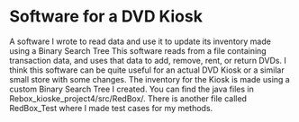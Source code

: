 # Software for a DVD Kiosk
A software I wrote to read data and use it to update its inventory made using a Binary Search Tree
This software reads from a file containing transaction data, and uses that data to add, remove, rent, or return DVDs.
I think this software can be quite useful for an actual DVD Kiosk or a similar small store with some changes.
The inventory for the Kiosk is made using a custom Binary Search Tree I created.
You can find the java files in Rebox_kioske_project4/src/RedBox/.
There is another file called RedBox_Test where I made test cases for my methods.
